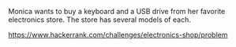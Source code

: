 Monica wants to buy a keyboard and a USB drive from her favorite electronics store. The store has several models of each.

https://www.hackerrank.com/challenges/electronics-shop/problem